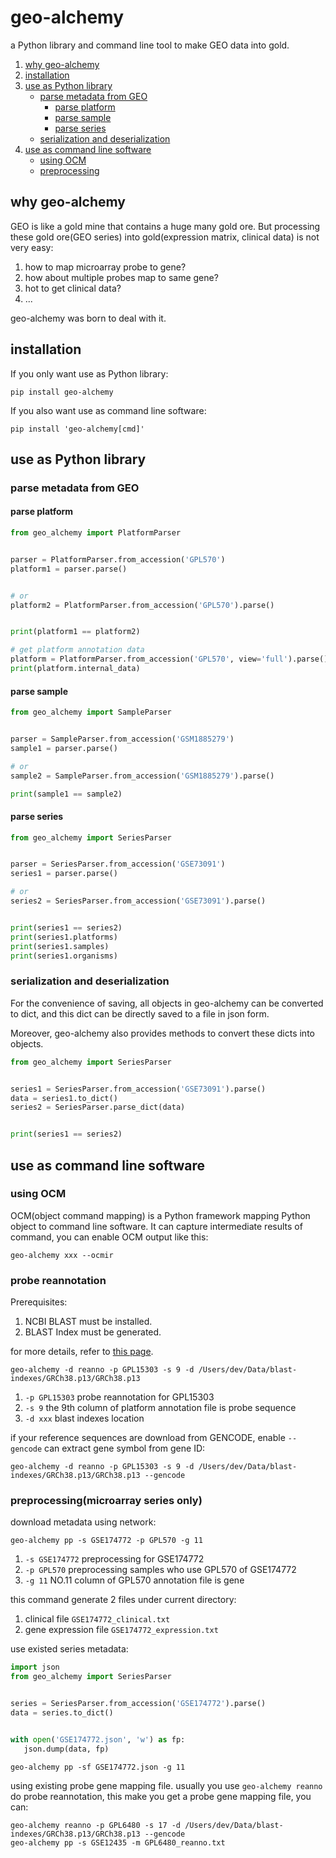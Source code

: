 # geo-alchemy
a Python library and command line tool to make GEO data into gold.

1. [why geo-alchemy](#why-geo-alchemy)
2. [installation](#installation)
3. [use as Python library](#use-as-python-library)
    - [parse metadata from GEO](#parse-metadata-from-geo)
        - [parse platform](#parse-platform)
        - [parse sample](#parse-sample)
        - [parse series](#parse-series)
    - [serialization and deserialization](#serialization-and-deserialization)
4. [use as command line software](#use-as-command-line-software)
   - [using OCM](#using-ocm)
   - [preprocessing](#preprocessingmicroarray-series-only)

## why geo-alchemy

GEO is like a gold mine that contains a huge many gold ore.
But processing these gold ore(GEO series) into gold(expression matrix, clinical data) is not very easy:

1. how to map microarray probe to gene?
2. how about multiple probes map to same gene?
3. hot to get clinical data?
4. ...

geo-alchemy was born to deal with it.

## installation

If you only want use as Python library:

```
pip install geo-alchemy
```

If you also want use as command line software:

```
pip install 'geo-alchemy[cmd]'
```

## use as Python library

### parse metadata from GEO

#### parse platform

```python
from geo_alchemy import PlatformParser


parser = PlatformParser.from_accession('GPL570')
platform1 = parser.parse()


# or
platform2 = PlatformParser.from_accession('GPL570').parse()


print(platform1 == platform2)

# get platform annotation data
platform = PlatformParser.from_accession('GPL570', view='full').parse()
print(platform.internal_data)
```

#### parse sample

```python
from geo_alchemy import SampleParser


parser = SampleParser.from_accession('GSM1885279')
sample1 = parser.parse()

# or
sample2 = SampleParser.from_accession('GSM1885279').parse()

print(sample1 == sample2)
```

#### parse series

```python
from geo_alchemy import SeriesParser


parser = SeriesParser.from_accession('GSE73091')
series1 = parser.parse()

# or
series2 = SeriesParser.from_accession('GSE73091').parse()


print(series1 == series2)
print(series1.platforms)
print(series1.samples)
print(series1.organisms)
```

### serialization and deserialization

For the convenience of saving, all objects in geo-alchemy can be converted to dict, 
and this dict can be directly saved to a file in json form.

Moreover, geo-alchemy also provides methods to convert these dicts into objects.


```python
from geo_alchemy import SeriesParser


series1 = SeriesParser.from_accession('GSE73091').parse()
data = series1.to_dict()
series2 = SeriesParser.parse_dict(data)


print(series1 == series2)
```

## use as command line software

### using OCM

OCM(object command mapping) is a Python framework mapping Python object to command line software.
It can capture intermediate results of command, you can enable OCM output like this:

```
geo-alchemy xxx --ocmir
```

### probe reannotation

Prerequisites:

1. NCBI BLAST must be installed.
2. BLAST Index must be generated.

for more details, refer to [this page](https://www.ncbi.nlm.nih.gov/books/NBK279690/).

```
geo-alchemy -d reanno -p GPL15303 -s 9 -d /Users/dev/Data/blast-indexes/GRCh38.p13/GRCh38.p13
```

1. `-p GPL15303` probe reannotation for GPL15303
2. `-s 9` the 9th column of platform annotation file is probe sequence
3. `-d xxx` blast indexes location

if your reference sequences are download from GENCODE, enable `--gencode`
can extract gene symbol from gene ID:

```
geo-alchemy -d reanno -p GPL15303 -s 9 -d /Users/dev/Data/blast-indexes/GRCh38.p13/GRCh38.p13 --gencode
```

### preprocessing(microarray series only)

download metadata using network:

```
geo-alchemy pp -s GSE174772 -p GPL570 -g 11
```

1. `-s GSE174772` preprocessing for GSE174772
2. `-p GPL570` preprocessing samples who use GPL570 of GSE174772
3. `-g 11` NO.11 column of GPL570 annotation file is gene

this command generate 2 files under current directory:

1. clinical file `GSE174772_clinical.txt`
2. gene expression file `GSE174772_expression.txt`


use existed series metadata:

```python
import json
from geo_alchemy import SeriesParser


series = SeriesParser.from_accession('GSE174772').parse()
data = series.to_dict()


with open('GSE174772.json', 'w') as fp:
   json.dump(data, fp)
```

```
geo-alchemy pp -sf GSE174772.json -g 11
```

using existing probe gene mapping file.
usually you use `geo-alchemy reanno` do probe reannotation,
this make you get a probe gene mapping file, you can:

```
geo-alchemy reanno -p GPL6480 -s 17 -d /Users/dev/Data/blast-indexes/GRCh38.p13/GRCh38.p13 --gencode
geo-alchemy pp -s GSE12435 -m GPL6480_reanno.txt
```